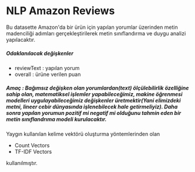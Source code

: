 # NLP Amazon Reviews

Bu datasette Amazon'da bir ürün için yapılan yorumlar üzerinden metin madenciliği adımları gerçekleştirilerek metin sınıflandırma ve duygu analizi yapılacaktır.

##### Odaklanılacak değişkenler
* reviewText : yapılan yorum
* overall : ürüne verilen puan


##### Amaç : Bağımsız değişken olan yorumlardan(text) ölçülebilirlik özelliğine sahip olan, matematiksel işlemler yapabileceğimiz, makine öğrenmesi modelleri uygulayabileceğimiz değişkenler üretmektir(Yani elimizdeki metni, lineer cebir dünyasında işlenebilecek hale getirmeliyiz). Daha sonra yapılan yorumun pozitif mi negatif mi olduğunu tahmin eden bir metin sınıflandrıma modeli kurulacaktır.


Yaygın kullanılan kelime vektörü oluşturma yöntemlerinden olan

* Count Vectors
* TF-IDF Vectors

kullanılmıştır.
